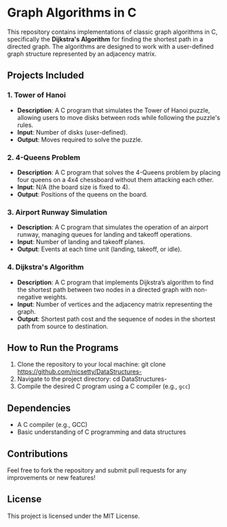 # Graph Algorithms in C

This repository contains implementations of classic graph algorithms in C, specifically the **Dijkstra's Algorithm** for finding the shortest path in a directed graph. The algorithms are designed to work with a user-defined graph structure represented by an adjacency matrix.

## Projects Included

### 1. Tower of Hanoi
- **Description**: A C program that simulates the Tower of Hanoi puzzle, allowing users to move disks between rods while following the puzzle's rules.
- **Input**: Number of disks (user-defined).
- **Output**: Moves required to solve the puzzle.

### 2. 4-Queens Problem
- **Description**: A C program that solves the 4-Queens problem by placing four queens on a 4x4 chessboard without them attacking each other.
- **Input**: N/A (the board size is fixed to 4).
- **Output**: Positions of the queens on the board.

### 3. Airport Runway Simulation
- **Description**: A C program that simulates the operation of an airport runway, managing queues for landing and takeoff operations.
- **Input**: Number of landing and takeoff planes.
- **Output**: Events at each time unit (landing, takeoff, or idle).

### 4. Dijkstra's Algorithm
- **Description**: A C program that implements Dijkstra’s algorithm to find the shortest path between two nodes in a directed graph with non-negative weights.
- **Input**: Number of vertices and the adjacency matrix representing the graph.
- **Output**: Shortest path cost and the sequence of nodes in the shortest path from source to destination.

## How to Run the Programs
1. Clone the repository to your local machine:
   git clone https://github.com/nicsetty/DataStructures- 
2. Navigate to the project directory:
   cd DataStructures-
3. Compile the desired C program using a C compiler (e.g., `gcc`)

## Dependencies
- A C compiler (e.g., GCC)
- Basic understanding of C programming and data structures

## Contributions
Feel free to fork the repository and submit pull requests for any improvements or new features!

## License
This project is licensed under the MIT License.


